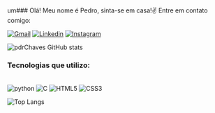 um### Olá! Meu nome é Pedro, sinta-se em casa!✌️
Entre em contato comigo:

[![Gmail](https://img.shields.io/badge/Gmail-D14836?style=for-the-badge&logo=gmail&logoColor=white)](https://mail.google.com/mail/u/0/?hl=pt-BR#inbox?compose=DmwnWsmBFtsHQDnzgRbwJcdNvMtQGdnsLFwWGfgJpMxlfNlVFbcplCHfTzvKMqpBHmxtFjkFlrVl)
[![Linkedin](https://img.shields.io/badge/LinkedIn-0077B5?style=for-the-badge&logo=linkedin&logoColor=white)](https://www.linkedin.com/in/pedro-chaves-a8b323323/)
[![Instagram](https://img.shields.io/badge/Instagram-E4405F?style=for-the-badge&logo=instagram&logoColor=white)](https://www.instagram.com/pdr_chaves/)

![pdrChaves GitHub stats](https://github-readme-stats.vercel.app/api?username=pdrChaves&show_icons=true&theme=dark)

### Tecnologias que utilizo:
<div style="display: inline_block"><br/>
<img align="center" alt="python" src="https://img.shields.io/badge/Python-3776AB?style=for-the-badge&logo=python&logoColor=white"/>
<img align="center" alt="C" src="https://img.shields.io/badge/C-00599C?style=for-the-badge&logo=c&logoColor=white"/>
<img align="center" alt="HTML5" src="https://img.shields.io/badge/HTML5-E34F26?style=for-the-badge&logo=html5&logoColor=white"/>
<img align="center" alt="CSS3" src="https://img.shields.io/badge/CSS-239120?&style=for-the-badge&logo=css3&logoColor=white"/>

  
![Top Langs](https://github-readme-stats.vercel.app/api/top-langs/?username=pdrChaves&hide_compactlayout)
